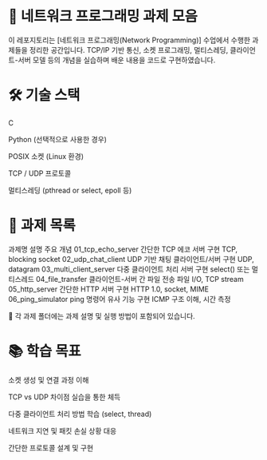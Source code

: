 # 📡 네트워크 프로그래밍 과제 모음
이 레포지토리는 [네트워크 프로그래밍(Network Programming)] 수업에서 수행한 과제들을 정리한 공간입니다. TCP/IP 기반 통신, 소켓 프로그래밍, 멀티스레딩, 클라이언트-서버 모델 등의 개념을 실습하며 배운 내용을 코드로 구현하였습니다.

# 🛠 기술 스택
C

Python (선택적으로 사용한 경우)

POSIX 소켓 (Linux 환경)

TCP / UDP 프로토콜

멀티스레딩 (pthread or select, epoll 등)

# 📁 과제 목록
과제명	설명	주요 개념
01_tcp_echo_server	간단한 TCP 에코 서버 구현	TCP, blocking socket
02_udp_chat_client	UDP 기반 채팅 클라이언트/서버 구현	UDP, datagram
03_multi_client_server	다중 클라이언트 처리 서버 구현	select() 또는 멀티스레드
04_file_transfer	클라이언트-서버 간 파일 전송	파일 I/O, TCP stream
05_http_server	간단한 HTTP 서버 구현	HTTP 1.0, socket, MIME
06_ping_simulator	ping 명령어 유사 기능 구현	ICMP 구조 이해, 시간 측정

📂 각 과제 폴더에는 과제 설명 및 실행 방법이 포함되어 있습니다.


# 📚 학습 목표
소켓 생성 및 연결 과정 이해

TCP vs UDP 차이점 실습을 통한 체득

다중 클라이언트 처리 방법 학습 (select, thread)

네트워크 지연 및 패킷 손실 상황 대응

간단한 프로토콜 설계 및 구현
